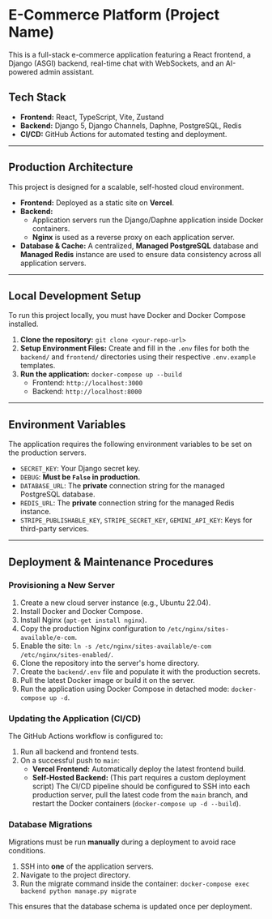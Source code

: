 # E-Commerce Platform (Project Name)

This is a full-stack e-commerce application featuring a React frontend, a Django (ASGI) backend, real-time chat with WebSockets, and an AI-powered admin assistant.

## Tech Stack

- **Frontend:** React, TypeScript, Vite, Zustand
- **Backend:** Django 5, Django Channels, Daphne, PostgreSQL, Redis
- **CI/CD:** GitHub Actions for automated testing and deployment.

---

## Production Architecture

This project is designed for a scalable, self-hosted cloud environment.

- **Frontend:** Deployed as a static site on **Vercel**.
- **Backend:**
  - Application servers run the Django/Daphne application inside Docker containers.
  - **Nginx** is used as a reverse proxy on each application server.
- **Database & Cache:** A centralized, **Managed PostgreSQL** database and **Managed Redis** instance are used to ensure data consistency across all application servers.

---

## Local Development Setup

To run this project locally, you must have Docker and Docker Compose installed.

1.  **Clone the repository:**
    `git clone <your-repo-url>`
2.  **Setup Environment Files:** Create and fill in the `.env` files for both the `backend/` and `frontend/` directories using their respective `.env.example` templates.
3.  **Run the application:**
    `docker-compose up --build`
    - Frontend: `http://localhost:3000`
    - Backend: `http://localhost:8000`

---

## Environment Variables

The application requires the following environment variables to be set on the production servers.

- `SECRET_KEY`: Your Django secret key.
- `DEBUG`: **Must be `False` in production.**
- `DATABASE_URL`: The **private** connection string for the managed PostgreSQL database.
- `REDIS_URL`: The **private** connection string for the managed Redis instance.
- `STRIPE_PUBLISHABLE_KEY`, `STRIPE_SECRET_KEY`, `GEMINI_API_KEY`: Keys for third-party services.

---

## Deployment & Maintenance Procedures

### Provisioning a New Server

1.  Create a new cloud server instance (e.g., Ubuntu 22.04).
2.  Install Docker and Docker Compose.
3.  Install Nginx (`apt-get install nginx`).
4.  Copy the production Nginx configuration to `/etc/nginx/sites-available/e-com`.
5.  Enable the site: `ln -s /etc/nginx/sites-available/e-com /etc/nginx/sites-enabled/`.
6.  Clone the repository into the server's home directory.
7.  Create the `backend/.env` file and populate it with the production secrets.
8.  Pull the latest Docker image or build it on the server.
9.  Run the application using Docker Compose in detached mode: `docker-compose up -d`.

### Updating the Application (CI/CD)

The GitHub Actions workflow is configured to:
1.  Run all backend and frontend tests.
2.  On a successful push to `main`:
    - **Vercel Frontend:** Automatically deploy the latest frontend build.
    - **Self-Hosted Backend:** (This part requires a custom deployment script) The CI/CD pipeline should be configured to SSH into each production server, pull the latest code from the `main` branch, and restart the Docker containers (`docker-compose up -d --build`).

### Database Migrations

Migrations must be run **manually** during a deployment to avoid race conditions.

1.  SSH into **one** of the application servers.
2.  Navigate to the project directory.
3.  Run the migrate command inside the container:
    `docker-compose exec backend python manage.py migrate`

This ensures that the database schema is updated once per deployment.